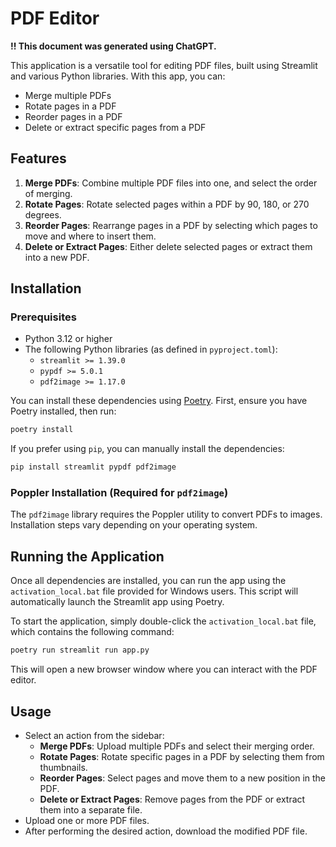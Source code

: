 # PDF Editor

**!! This document was generated using ChatGPT.**

This application is a versatile tool for editing PDF files, built using Streamlit and various Python libraries. With this app, you can:

- Merge multiple PDFs
- Rotate pages in a PDF
- Reorder pages in a PDF
- Delete or extract specific pages from a PDF

## Features

1. **Merge PDFs**: Combine multiple PDF files into one, and select the order of merging.
2. **Rotate Pages**: Rotate selected pages within a PDF by 90, 180, or 270 degrees.
3. **Reorder Pages**: Rearrange pages in a PDF by selecting which pages to move and where to insert them.
4. **Delete or Extract Pages**: Either delete selected pages or extract them into a new PDF.

## Installation

### Prerequisites

- Python 3.12 or higher
- The following Python libraries (as defined in `pyproject.toml`):
  - `streamlit >= 1.39.0`
  - `pypdf >= 5.0.1`
  - `pdf2image >= 1.17.0`

You can install these dependencies using [Poetry](https://python-poetry.org/). First, ensure you have Poetry installed, then run:

```bash
poetry install
```

If you prefer using `pip`, you can manually install the dependencies:

```bash
pip install streamlit pypdf pdf2image
```

### Poppler Installation (Required for `pdf2image`)

The `pdf2image` library requires the Poppler utility to convert PDFs to images. Installation steps vary depending on your operating system.

## Running the Application

Once all dependencies are installed, you can run the app using the `activation_local.bat` file provided for Windows users. This script will automatically launch the Streamlit app using Poetry. 

To start the application, simply double-click the `activation_local.bat` file, which contains the following command:

```bash
poetry run streamlit run app.py
```

This will open a new browser window where you can interact with the PDF editor.

## Usage

- Select an action from the sidebar:
  - **Merge PDFs**: Upload multiple PDFs and select their merging order.
  - **Rotate Pages**: Rotate specific pages in a PDF by selecting them from thumbnails.
  - **Reorder Pages**: Select pages and move them to a new position in the PDF.
  - **Delete or Extract Pages**: Remove pages from the PDF or extract them into a separate file.
- Upload one or more PDF files.
- After performing the desired action, download the modified PDF file.
